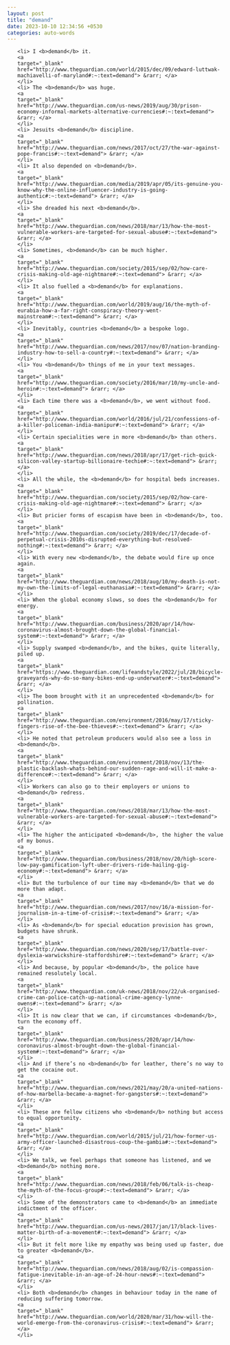 ```yaml
---
layout: post
title: "demand"
date: 2023-10-10 12:34:56 +0530
categories: auto-words
---
```

<ol>

    <li> I <b>demand</b> it.
    <a 
    target="_blank" 
    href="http://www.theguardian.com/world/2015/dec/09/edward-luttwak-machiavelli-of-maryland#:~:text=demand"> &rarr; </a>
    </li>
    <li> The <b>demand</b> was huge.
    <a 
    target="_blank" 
    href="http://www.theguardian.com/us-news/2019/aug/30/prison-economy-informal-markets-alternative-currencies#:~:text=demand"> &rarr; </a>
    </li>
    <li> Jesuits <b>demand</b> discipline.
    <a 
    target="_blank" 
    href="http://www.theguardian.com/news/2017/oct/27/the-war-against-pope-francis#:~:text=demand"> &rarr; </a>
    </li>
    <li> It also depended on <b>demand</b>.
    <a 
    target="_blank" 
    href="http://www.theguardian.com/media/2019/apr/05/its-genuine-you-know-why-the-online-influencer-industry-is-going-authentic#:~:text=demand"> &rarr; </a>
    </li>
    <li> She dreaded his next <b>demand</b>.
    <a 
    target="_blank" 
    href="http://www.theguardian.com/news/2018/mar/13/how-the-most-vulnerable-workers-are-targeted-for-sexual-abuse#:~:text=demand"> &rarr; </a>
    </li>
    <li> Sometimes, <b>demand</b> can be much higher.
    <a 
    target="_blank" 
    href="http://www.theguardian.com/society/2015/sep/02/how-care-crisis-making-old-age-nightmare#:~:text=demand"> &rarr; </a>
    </li>
    <li> It also fuelled a <b>demand</b> for explanations.
    <a 
    target="_blank" 
    href="http://www.theguardian.com/world/2019/aug/16/the-myth-of-eurabia-how-a-far-right-conspiracy-theory-went-mainstream#:~:text=demand"> &rarr; </a>
    </li>
    <li> Inevitably, countries <b>demand</b> a bespoke logo.
    <a 
    target="_blank" 
    href="http://www.theguardian.com/news/2017/nov/07/nation-branding-industry-how-to-sell-a-country#:~:text=demand"> &rarr; </a>
    </li>
    <li> You <b>demand</b> things of me in your text messages.
    <a 
    target="_blank" 
    href="http://www.theguardian.com/society/2016/mar/10/my-uncle-and-heroin#:~:text=demand"> &rarr; </a>
    </li>
    <li> Each time there was a <b>demand</b>, we went without food.
    <a 
    target="_blank" 
    href="http://www.theguardian.com/world/2016/jul/21/confessions-of-a-killer-policeman-india-manipur#:~:text=demand"> &rarr; </a>
    </li>
    <li> Certain specialities were in more <b>demand</b> than others.
    <a 
    target="_blank" 
    href="http://www.theguardian.com/news/2018/apr/17/get-rich-quick-silicon-valley-startup-billionaire-techie#:~:text=demand"> &rarr; </a>
    </li>
    <li> All the while, the <b>demand</b> for hospital beds increases.
    <a 
    target="_blank" 
    href="http://www.theguardian.com/society/2015/sep/02/how-care-crisis-making-old-age-nightmare#:~:text=demand"> &rarr; </a>
    </li>
    <li> But pricier forms of escapism have been in <b>demand</b>, too.
    <a 
    target="_blank" 
    href="http://www.theguardian.com/society/2019/dec/17/decade-of-perpetual-crisis-2010s-disrupted-everything-but-resolved-nothing#:~:text=demand"> &rarr; </a>
    </li>
    <li> With every new <b>demand</b>, the debate would fire up once again.
    <a 
    target="_blank" 
    href="http://www.theguardian.com/news/2018/aug/10/my-death-is-not-my-own-the-limits-of-legal-euthanasia#:~:text=demand"> &rarr; </a>
    </li>
    <li> When the global economy slows, so does the <b>demand</b> for energy.
    <a 
    target="_blank" 
    href="http://www.theguardian.com/business/2020/apr/14/how-coronavirus-almost-brought-down-the-global-financial-system#:~:text=demand"> &rarr; </a>
    </li>
    <li> Supply swamped <b>demand</b>, and the bikes, quite literally, piled up.
    <a 
    target="_blank" 
    href="https://www.theguardian.com/lifeandstyle/2022/jul/28/bicycle-graveyards-why-do-so-many-bikes-end-up-underwater#:~:text=demand"> &rarr; </a>
    </li>
    <li> The boom brought with it an unprecedented <b>demand</b> for pollination.
    <a 
    target="_blank" 
    href="http://www.theguardian.com/environment/2016/may/17/sticky-fingers-rise-of-the-bee-thieves#:~:text=demand"> &rarr; </a>
    </li>
    <li> He noted that petroleum producers would also see a loss in <b>demand</b>.
    <a 
    target="_blank" 
    href="http://www.theguardian.com/environment/2018/nov/13/the-plastic-backlash-whats-behind-our-sudden-rage-and-will-it-make-a-difference#:~:text=demand"> &rarr; </a>
    </li>
    <li> Workers can also go to their employers or unions to <b>demand</b> redress.
    <a 
    target="_blank" 
    href="http://www.theguardian.com/news/2018/mar/13/how-the-most-vulnerable-workers-are-targeted-for-sexual-abuse#:~:text=demand"> &rarr; </a>
    </li>
    <li> The higher the anticipated <b>demand</b>, the higher the value of my bonus.
    <a 
    target="_blank" 
    href="http://www.theguardian.com/business/2018/nov/20/high-score-low-pay-gamification-lyft-uber-drivers-ride-hailing-gig-economy#:~:text=demand"> &rarr; </a>
    </li>
    <li> But the turbulence of our time may <b>demand</b> that we do more than adapt.
    <a 
    target="_blank" 
    href="http://www.theguardian.com/news/2017/nov/16/a-mission-for-journalism-in-a-time-of-crisis#:~:text=demand"> &rarr; </a>
    </li>
    <li> As <b>demand</b> for special education provision has grown, budgets have shrunk.
    <a 
    target="_blank" 
    href="http://www.theguardian.com/news/2020/sep/17/battle-over-dyslexia-warwickshire-staffordshire#:~:text=demand"> &rarr; </a>
    </li>
    <li> And because, by popular <b>demand</b>, the police have remained resolutely local.
    <a 
    target="_blank" 
    href="http://www.theguardian.com/uk-news/2018/nov/22/uk-organised-crime-can-police-catch-up-national-crime-agency-lynne-owens#:~:text=demand"> &rarr; </a>
    </li>
    <li> It is now clear that we can, if circumstances <b>demand</b>, turn the economy off.
    <a 
    target="_blank" 
    href="http://www.theguardian.com/business/2020/apr/14/how-coronavirus-almost-brought-down-the-global-financial-system#:~:text=demand"> &rarr; </a>
    </li>
    <li> And if there’s no <b>demand</b> for leather, there’s no way to get the cocaine out.
    <a 
    target="_blank" 
    href="http://www.theguardian.com/news/2021/may/20/a-united-nations-of-how-marbella-became-a-magnet-for-gangsters#:~:text=demand"> &rarr; </a>
    </li>
    <li> These are fellow citizens who <b>demand</b> nothing but access to equal opportunity.
    <a 
    target="_blank" 
    href="http://www.theguardian.com/world/2015/jul/21/how-former-us-army-officer-launched-disastrous-coup-the-gambia#:~:text=demand"> &rarr; </a>
    </li>
    <li> We talk, we feel perhaps that someone has listened, and we <b>demand</b> nothing more.
    <a 
    target="_blank" 
    href="http://www.theguardian.com/news/2018/feb/06/talk-is-cheap-the-myth-of-the-focus-group#:~:text=demand"> &rarr; </a>
    </li>
    <li> Some of the demonstrators came to <b>demand</b> an immediate indictment of the officer.
    <a 
    target="_blank" 
    href="http://www.theguardian.com/us-news/2017/jan/17/black-lives-matter-birth-of-a-movement#:~:text=demand"> &rarr; </a>
    </li>
    <li> But it felt more like my empathy was being used up faster, due to greater <b>demand</b>.
    <a 
    target="_blank" 
    href="http://www.theguardian.com/news/2018/aug/02/is-compassion-fatigue-inevitable-in-an-age-of-24-hour-news#:~:text=demand"> &rarr; </a>
    </li>
    <li> Both <b>demand</b> changes in behaviour today in the name of reducing suffering tomorrow.
    <a 
    target="_blank" 
    href="http://www.theguardian.com/world/2020/mar/31/how-will-the-world-emerge-from-the-coronavirus-crisis#:~:text=demand"> &rarr; </a>
    </li>